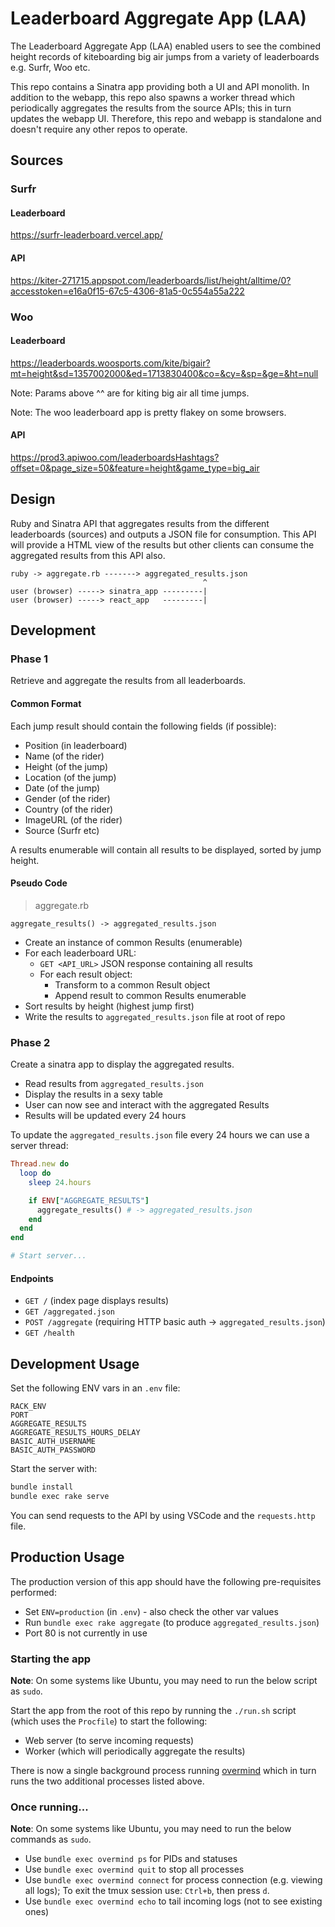 
# Leaderboard Aggregate App (LAA)

The Leaderboard Aggregate App (LAA) enabled users to see the combined height records of kiteboarding big air jumps from a variety of leaderboards e.g. Surfr, Woo etc.

This repo contains a Sinatra app providing both a UI and API monolith. In addition to the webapp, this repo also spawns a worker thread which periodically aggregates the results from the source APIs; this in turn updates the webapp UI. Therefore, this repo and webapp is standalone and doesn't require any other repos to operate.

## Sources

### Surfr

#### Leaderboard

https://surfr-leaderboard.vercel.app/

#### API

https://kiter-271715.appspot.com/leaderboards/list/height/alltime/0?accesstoken=e16a0f15-67c5-4306-81a5-0c554a55a222

### Woo

#### Leaderboard

https://leaderboards.woosports.com/kite/bigair?mt=height&sd=1357002000&ed=1713830400&co=&cy=&sp=&ge=&ht=null

Note: Params above ^^ are for kiting big air all time jumps.

Note: The woo leaderboard app is pretty flakey on some browsers.

#### API

https://prod3.apiwoo.com/leaderboardsHashtags?offset=0&page_size=50&feature=height&game_type=big_air

## Design

Ruby and Sinatra API that aggregates results from the different leaderboards (sources) and outputs a JSON file for consumption. This API will provide a HTML view of the results but other clients can consume the aggregated results from this API also.

```text
ruby -> aggregate.rb -------> aggregated_results.json
                                           ^
user (browser) -----> sinatra_app ---------|
user (browser) -----> react_app   ---------|
```

## Development

### Phase 1

Retrieve and aggregate the results from all leaderboards.

#### Common Format

Each jump result should contain the following fields (if possible):

- Position (in leaderboard)
- Name (of the rider)
- Height (of the jump)
- Location (of the jump)
- Date (of the jump)
- Gender (of the rider)
- Country (of the rider)
- ImageURL (of the rider)
- Source (Surfr etc)

A results enumerable will contain all results to be displayed, sorted by jump height.

#### Pseudo Code

> aggregate.rb

```
aggregate_results() -> aggregated_results.json
```

- Create an instance of common Results (enumerable)
- For each leaderboard URL:
    - `GET <API_URL>` JSON response containing all results
    - For each result object:
        - Transform to a common Result object
        - Append result to common Results enumerable
- Sort results by height (highest jump first)
- Write the results to `aggregated_results.json` file at root of repo

### Phase 2

Create a sinatra app to display the aggregated results.

- Read results from `aggregated_results.json`
- Display the results in a sexy table
- User can now see and interact with the aggregated Results
- Results will be updated every 24 hours

To update the `aggregated_results.json` file every 24 hours we can use a server thread:

```ruby
Thread.new do
  loop do
    sleep 24.hours

    if ENV["AGGREGATE_RESULTS"]
      aggregate_results() # -> aggregated_results.json
    end
  end
end

# Start server...
```

#### Endpoints

- `GET /` (index page displays results)
- `GET /aggregated.json`
- `POST /aggregate` (requiring HTTP basic auth -> `aggregated_results.json`)
- `GET /health`

## Development Usage

Set the following ENV vars in an `.env` file:

```env
RACK_ENV
PORT
AGGREGATE_RESULTS
AGGREGATE_RESULTS_HOURS_DELAY
BASIC_AUTH_USERNAME
BASIC_AUTH_PASSWORD
```

Start the server with:

```bash
bundle install
bundle exec rake serve
```

You can send requests to the API by using VSCode and the `requests.http` file.

## Production Usage

The production version of this app should have the following pre-requisites performed:

- Set `ENV=production` (in `.env`) - also check the other var values
- Run `bundle exec rake aggregate` (to produce `aggregated_results.json`)
- Port 80 is not currently in use

### Starting the app

**Note**: On some systems like Ubuntu, you may need to run the below script as `sudo`.

Start the app from the root of this repo by running the `./run.sh` script (which uses the `Procfile`) to start the following:

- Web server (to serve incoming requests)
- Worker (which will periodically aggregate the results)

There is now a single background process running [overmind](https://github.com/DarthSim/overmind) which in turn runs the two additional processes listed above.

### Once running...

**Note**: On some systems like Ubuntu, you may need to run the below commands as `sudo`.

- Use `bundle exec overmind ps` for PIDs and statuses
- Use `bundle exec overmind quit` to stop all processes
- Use `bundle exec overmind connect` for process connection (e.g. viewing all logs); To exit the tmux session use: `Ctrl+b`, then press `d`.
- Use `bundle exec overmind echo` to tail incoming logs (not to see existing ones)
